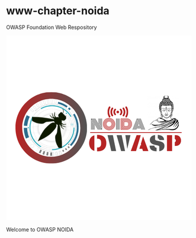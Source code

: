 # www-chapter-noida
OWASP Foundation Web Respository

<img src="assets/images/OWASP.png"/>

Welcome to OWASP NOIDA
